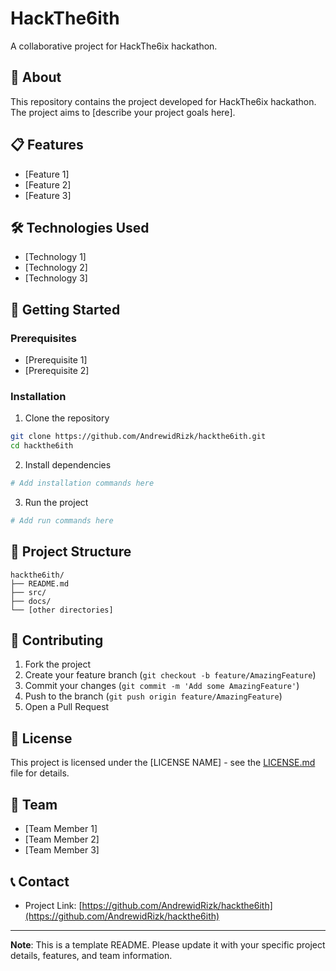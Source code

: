 # HackThe6ith

A collaborative project for HackThe6ix hackathon.

## 🚀 About

This repository contains the project developed for HackThe6ix hackathon. The project aims to [describe your project goals here].

## 📋 Features

- [Feature 1]
- [Feature 2]
- [Feature 3]

## 🛠️ Technologies Used

- [Technology 1]
- [Technology 2]
- [Technology 3]

## 🚀 Getting Started

### Prerequisites

- [Prerequisite 1]
- [Prerequisite 2]

### Installation

1. Clone the repository
```bash
git clone https://github.com/AndrewidRizk/hackthe6ith.git
cd hackthe6ith
```

2. Install dependencies
```bash
# Add installation commands here
```

3. Run the project
```bash
# Add run commands here
```

## 📁 Project Structure

```
hackthe6ith/
├── README.md
├── src/
├── docs/
└── [other directories]
```

## 🤝 Contributing

1. Fork the project
2. Create your feature branch (`git checkout -b feature/AmazingFeature`)
3. Commit your changes (`git commit -m 'Add some AmazingFeature'`)
4. Push to the branch (`git push origin feature/AmazingFeature`)
5. Open a Pull Request

## 📝 License

This project is licensed under the [LICENSE NAME] - see the [LICENSE.md](LICENSE.md) file for details.

## 👥 Team

- [Team Member 1]
- [Team Member 2]
- [Team Member 3]

## 📞 Contact

- Project Link: [https://github.com/AndrewidRizk/hackthe6ith](https://github.com/AndrewidRizk/hackthe6ith)

---

**Note**: This is a template README. Please update it with your specific project details, features, and team information. 